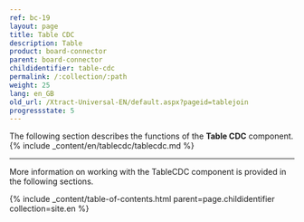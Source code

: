```yaml
---
ref: bc-19
layout: page
title: Table CDC
description: Table
product: board-connector
parent: board-connector
childidentifier: table-cdc
permalink: /:collection/:path
weight: 25
lang: en_GB
old_url: /Xtract-Universal-EN/default.aspx?pageid=tablejoin
progressstate: 5
---
```

The following section describes the functions of the **Table CDC** component. <br>
{% include _content/en/tablecdc/tablecdc.md %}


---
More information on working with the TableCDC component is provided in the following sections.

{% include _content/table-of-contents.html parent=page.childidentifier collection=site.en %}